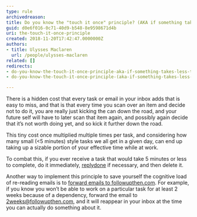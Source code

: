 ```yaml
---
type: rule
archivedreason: 
title: Do you know the "touch it once" principle? (AKA if something takes less than 5 minutes, do it immediately)
guid: d0e6f016-0c71-40d9-b548-8e9598671d4b
uri: the-touch-it-once-principle
created: 2018-11-20T17:42:47.0000000Z
authors:
- title: Ulysses Maclaren
  url: /people/ulysses-maclaren
related: []
redirects:
- do-you-know-the-touch-it-once-principle-aka-if-something-takes-less-than-5-minutes-do-it-immediately
- do-you-know-the-touch-it-once-principle-(aka-if-something-takes-less-than-5-minutes-do-it-immediately)

---
```


There is a hidden cost that every task or email in your inbox adds that is easy to miss, and that is that every time you scan over an item and decide not to do it, you are really just kicking the can down the road, and your future self will have to later scan that item again, and possibly again decide that it’s not worth doing yet, and so kick it further down the road.

<!--endintro-->

This tiny cost once multiplied multiple times per task, and considering how many small (&lt;5 minutes) style tasks we all get in a given day, can end up taking up a sizable portion of your effective time while at work.

To combat this, if you ever receive a task that would take 5 minutes or less to complete, do it immediately, [reply](/dones-do-you-reply-done-and-delete-the-original-email)[done](/dones-do-you-reply-done-and-delete-the-original-email) if necessary, and then delete it.

Another way to implement this principle to save yourself the cognitive load of re-reading emails is to [forward emails to followupthen.com](/do-you-follow-up-emails-effectively). For example, if you know you won’t be able to work on a particular task for at least 2 weeks because of a dependency, forward the email to 2weeks@followupthen.com, and it will reappear in your inbox at the time you can actually do something about it.
